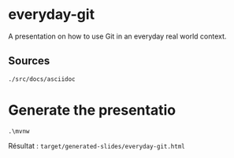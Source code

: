 # everyday-git
A presentation on how to use Git in an everyday real world context.

## Sources
`./src/docs/asciidoc`

# Generate the presentatio
`.\mvnw`

Résultat : `target/generated-slides/everyday-git.html`

